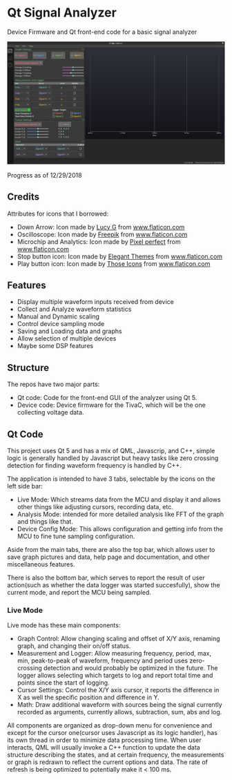 # Qt Signal Analyzer

Device Firmware and Qt front-end code for a basic signal analyzer

![](image/2018-12-29-01-47-00.png)

Progress as of 12/29/2018

## Credits

Attributes for icons that I borrowed:

- Down Arrow: Icon made by [Lucy G](https://www.flaticon.com/authors/lucy-g) from www.flaticon.com
- Oscilloscope: Icon made by [Freepik](https://www.flaticon.com/authors/freepik) from www.flaticon.com
- Microchip and Analytics: Icon made by [Pixel perfect](https://www.flaticon.com/authors/pixel-perfect) from www.flaticon.com
- Stop button icon: Icon made by [Elegant Themes](https://www.flaticon.com/authors/elegant-themes) from www.flaticon.com
- Play button icon: Icon made by [Those Icons](https://www.flaticon.com/authors/those-icons) from www.flaticon.com

## Features

- Display multiple waveform inputs received from device
- Collect and Analyze waveform statistics
- Manual and Dynamic scaling
- Control device sampling mode
- Saving and Loading data and graphs
- Allow selection of multiple devices
- Maybe some DSP features

## Structure

The repos have two major parts:

- Qt code: Code for the front-end GUI of the analyzer using Qt 5.
- Device code: Device firmware for the TivaC, which will be the one collecting voltage data.

## Qt Code

This project uses Qt 5 and has a mix of QML, Javascrip, and C++, simple logic is generally handled by Javascript but heavy tasks like zero crossing detection for finding waveform frequency is handled by C++.

The application is intended to have 3 tabs, selectable by the icons on the left side bar:

- Live Mode: Which streams data from the MCU and display it and allows other things like adjusting cursors, recording data, etc.
- Analysis Mode: intended for more detailed analysis like FFT of the graph and things like that.
- Device Config Mode: This allows configuration and getting info from the MCU to fine tune sampling configuration.

Aside from the main tabs, there are also the top bar, which allows user to save graph pictures and data, help page and documentation, and other miscellaneous features.

There is also the bottom bar, which serves to report the result of user action(such as whether the data logger was started succesfully), show the current mode, and report the MCU being sampled.

### Live Mode

Live mode has these main components:

- Graph Control: Allow changing scaling and offset of X/Y axis, renaming graph, and changing their on/off status.
- Measurement and Logger: Allow measuring frequency, period, max, min, peak-to-peak of waveform, frequency and period uses zero-crossing detection and would probably be optimized in the future. The logger allows selecting which targets to log and report total time and points since the start of logging.
- Cursor Settings: Control the X/Y axis cursor, it reports the difference in X as well the specific position and difference in Y.
- Math: Draw additional waveform with sources being the signal currently recorded as arguments, currently allows, subtraction, sum, abs and log.

All components are organized as drop-down menu for convenience and except for the cursor one(cursor uses Javascript as its logic handler), has its own thread in order to minimize data processing time. When user interacts, QML will usually invoke a C++ function to update the data structure describing the states, and at certain frequency, the measurements or graph is redrawn to reflect the current options and data. The rate of refresh is being optimized to potentially make it < 100 ms.